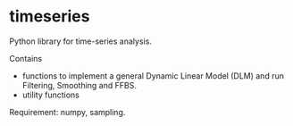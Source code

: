 timeseries
==========

Python library for time-series analysis.

Contains 
* functions to implement a general Dynamic Linear Model (DLM) and run Filtering, Smoothing and FFBS.
* utility functions

Requirement: numpy, sampling.
